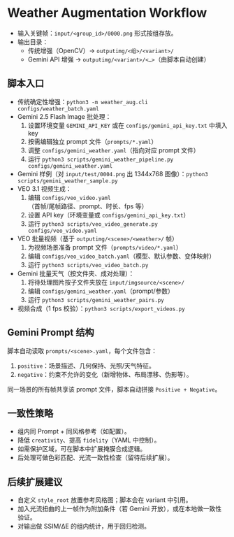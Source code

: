 # Weather Augmentation Workflow

- 输入关键帧：`input/<group_id>/0000.png` 形式按组存放。
- 输出目录：
  - 传统增强（OpenCV）→ `outputimg/<组>/<variant>/`
  - Gemini API 增强 → `outputimg/<variant>/<…>`（由脚本自动创建）

## 脚本入口

- 传统确定性增强：`python3 -m weather_aug.cli configs/weather_batch.yaml`
- Gemini 2.5 Flash Image 批处理：
  1. 设置环境变量 `GEMINI_API_KEY` 或在 `configs/gemini_api_key.txt` 中填入 key
  2. 按需编辑独立 prompt 文件（`prompts/*.yaml`）
  3. 调整 `configs/gemini_weather.yaml`（指向对应 prompt 文件）
  4. 运行 `python3 scripts/gemini_weather_pipeline.py configs/gemini_weather.yaml`
- Gemini 样例（对 `input/test/0004.png` 出 1344x768 图像）：`python3 scripts/gemini_weather_sample.py`
- VEO 3.1 视频生成：
  1. 编辑 `configs/veo_video.yaml`（首帧/尾帧路径、prompt、时长、fps 等）
  2. 设置 API key（环境变量或 `configs/gemini_api_key.txt`）
  3. 运行 `python3 scripts/veo_video_generate.py configs/veo_video.yaml`
- VEO 批量视频（基于 `outputimg/<scene>/<weather>/` 帧）
  1. 为视频场景准备 prompt 文件（`prompts/video/*.yaml`）
  2. 编辑 `configs/veo_video_batch.yaml`（模型、默认参数、变体映射）
  3. 运行 `python3 scripts/veo_video_batch.py`
- Gemini 批量天气（按文件夹、成对处理）：
  1. 将待处理图片按子文件夹放在 `input/imgsource/<scene>/`
  2. 编辑 `configs/gemini_weather.yaml`（prompt/参数）
  3. 运行 `python3 scripts/gemini_weather_pairs.py`
- 视频合成（1 fps 校验）：`python3 scripts/export_videos.py`

## Gemini Prompt 结构

脚本自动读取 `prompts/<scene>.yaml`，每个文件包含：

1. `positive`：场景描述、几何保持、光照/天气特征。
2. `negative`：约束不允许的变化（新增物体、布局漂移、伪影等）。

同一场景的所有帧共享该 prompt 文件，脚本自动拼接 `Positive + Negative`。

## 一致性策略

- 组内同 Prompt + 同风格参考（如配置）。
- 降低 `creativity`、提高 `fidelity`（YAML 中控制）。
- 如需保护区域，可在脚本中扩展掩膜合成逻辑。
- 后处理可做色彩匹配、光流一致性检查（留待后续扩展）。

## 后续扩展建议

- 自定义 `style_root` 放置参考风格图；脚本会在 variant 中引用。
- 加入光流扭曲的上一帧作为附加条件（若 Gemini 开放），或在本地做一致性验证。
- 对输出做 SSIM/ΔE 的组内统计，用于回归检测。
